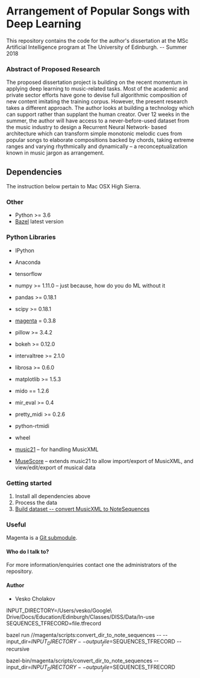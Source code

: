 # Arrangement of Popular Songs with Deep Learning #

This repository contains the code for the author's dissertation at the MSc Artificial Intelligence program at The University of Edinburgh. -- Summer 2018


### Abstract of Proposed Research ###
The proposed dissertation project is building on the recent momentum in applying deep learning to music-related tasks. Most of the academic and private sector efforts have gone to devise full algorithmic composition of new content imitating the training corpus. However, the present research takes a different approach. The author looks at building a technology which can support rather than supplant the human creator. Over 12 weeks in the summer, the author will have access to a never-before-used dataset from the music industry to design a Recurrent Neural Network- based architecture which can transform simple monotonic melodic cues from popular songs to elaborate compositions backed by chords, taking extreme ranges and varying rhythmically and dynamically – a reconceptualization known in music jargon as arrangement.



## Dependencies ##
The instruction below pertain to Mac OSX High Sierra.


### Other ###
* Python >= 3.6
* [Bazel](https://docs.bazel.build/versions/master/install.html) latest version

### Python Libraries ###
* IPython
* Anaconda

* tensorflow
* numpy >= 1.11.0 – just because, how do you do ML without it
* pandas >= 0.18.1
* scipy >= 0.18.1

* [magenta](https://github.com/tensorflow/magenta/blob/master/README.md) = 0.3.8
* pillow >= 3.4.2
* bokeh >= 0.12.0
* intervaltree >= 2.1.0
* librosa >= 0.6.0
* matplotlib >= 1.5.3
* mido == 1.2.6
* mir_eval >= 0.4
* pretty_midi >= 0.2.6
* python-rtmidi
* wheel

* [music21](http://web.mit.edu/music21/) – for handling MusicXML
* [MuseScore](https://musescore.org/en) – extends music21 to allow import/export of MusicXML, and view/edit/export of musical data


### Getting started ###

1. Install all dependencies above
2. Process the data
3. [Build dataset -- convert MusicXML to NoteSequences](https://github.com/tensorflow/magenta/blob/master/magenta/scripts/README.md)



### Useful ###
Magenta is a [Git submodule](https://git-scm.com/book/en/v2/Git-Tools-Submodules).



#### Who do I talk to? ####
For more information/enquiries contact one the administrators of the repository.

#### Author ####
* Vesko Cholakov






INPUT_DIRECTORY=/Users/vesko/Google\ Drive/Docs/Education/Edinburgh/Classes/DISS/Data/In-use
SEQUENCES_TFRECORD=file.tfrecord

bazel run //magenta/scripts:convert_dir_to_note_sequences -- --input_dir=$INPUT_DIRECTORY --output_file=$SEQUENCES_TFRECORD --recursive


bazel-bin/magenta/scripts/convert_dir_to_note_sequences --input_dir=$INPUT_DIRECTORY --output_file=$SEQUENCES_TFRECORD

